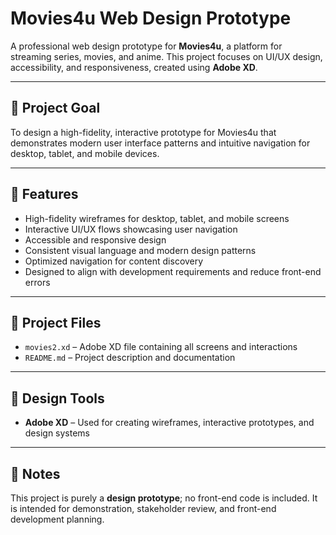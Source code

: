 # Movies4u Web Design Prototype

A professional web design prototype for **Movies4u**, a platform for streaming series, movies, and anime. This project focuses on UI/UX design, accessibility, and responsiveness, created using **Adobe XD**.

---

## 🎯 Project Goal

To design a high-fidelity, interactive prototype for Movies4u that demonstrates modern user interface patterns and intuitive navigation for desktop, tablet, and mobile devices.

---

## 📌 Features

- High-fidelity wireframes for desktop, tablet, and mobile screens  
- Interactive UI/UX flows showcasing user navigation  
- Accessible and responsive design  
- Consistent visual language and modern design patterns  
- Optimized navigation for content discovery  
- Designed to align with development requirements and reduce front-end errors  

---

## 📂 Project Files

- `movies2.xd` – Adobe XD file containing all screens and interactions  
- `README.md` – Project description and documentation  

---

## 🎨 Design Tools

- **Adobe XD** – Used for creating wireframes, interactive prototypes, and design systems  

---

## 📝 Notes

This project is purely a **design prototype**; no front-end code is included. It is intended for demonstration, stakeholder review, and front-end development planning.
